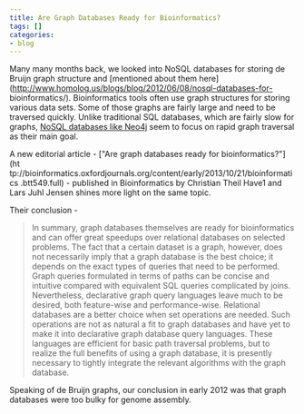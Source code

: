 ```yaml
---
title: Are Graph Databases Ready for Bioinformatics?
tags: []
categories:
- blog
---
```

Many many months back, we looked into NoSQL databases for storing de Bruijn
graph structure and [mentioned about them
here](http://www.homolog.us/blogs/blog/2012/06/08/nosql-databases-for-
bioinformatics/). Bioinformatics tools often use graph structures for storing
various data sets. Some of those graphs are fairly large and need to be
traversed quickly. Unlike traditional SQL databases, which are fairly slow for
graphs, [NoSQL databases like Neo4j](http://www.neo4j.org/) seem to focus on
rapid graph traversal as their main goal.
<!--more-->

A new editorial article - ["Are graph databases ready for bioinformatics?"](ht
tp://bioinformatics.oxfordjournals.org/content/early/2013/10/21/bioinformatics
.btt549.full) \- published in Bioinformatics by Christian Theil Have1 and Lars
Juhl Jensen shines more light on the same topic.

Their conclusion -

> In summary, graph databases themselves are ready for bioinformatics and can
offer great speedups over relational databases on selected problems. The fact
that a certain dataset is a graph, however, does not necessarily imply that a
graph database is the best choice; it depends on the exact types of queries
that need to be performed. Graph queries formulated in terms of paths can be
concise and intuitive compared with equivalent SQL queries complicated by
joins. Nevertheless, declarative graph query languages leave much to be
desired, both feature-wise and performance-wise. Relational databases are a
better choice when set operations are needed. Such operations are not as
natural a fit to graph databases and have yet to make it into declarative
graph database query languages. These languages are efficient for basic path
traversal problems, but to realize the full benefits of using a graph
database, it is presently necessary to tightly integrate the relevant
algorithms with the graph database.

Speaking of de Bruijn graphs, our conclusion in early 2012 was that graph
databases were too bulky for genome assembly.

